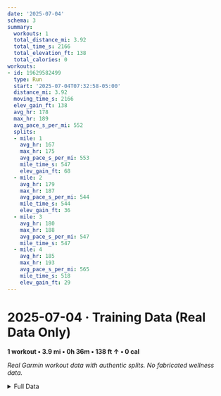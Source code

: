 ```yaml
---
date: '2025-07-04'
schema: 3
summary:
  workouts: 1
  total_distance_mi: 3.92
  total_time_s: 2166
  total_elevation_ft: 138
  total_calories: 0
workouts:
- id: 19629582499
  type: Run
  start: '2025-07-04T07:32:58-05:00'
  distance_mi: 3.92
  moving_time_s: 2166
  elev_gain_ft: 138
  avg_hr: 178
  max_hr: 189
  avg_pace_s_per_mi: 552
  splits:
  - mile: 1
    avg_hr: 167
    max_hr: 175
    avg_pace_s_per_mi: 553
    mile_time_s: 547
    elev_gain_ft: 68
  - mile: 2
    avg_hr: 179
    max_hr: 187
    avg_pace_s_per_mi: 544
    mile_time_s: 544
    elev_gain_ft: 36
  - mile: 3
    avg_hr: 180
    max_hr: 188
    avg_pace_s_per_mi: 547
    mile_time_s: 547
  - mile: 4
    avg_hr: 185
    max_hr: 193
    avg_pace_s_per_mi: 565
    mile_time_s: 518
    elev_gain_ft: 29
---
```

# 2025-07-04 · Training Data (Real Data Only)
**1 workout • 3.9 mi • 0h 36m • 138 ft ↑ • 0 cal**

*Real Garmin workout data with authentic splits. No fabricated wellness data.*

<details>
<summary>Full Data</summary>

```json
{
  "date": "2025-07-04",
  "schema": 3,
  "summary": {
    "workouts": 1,
    "total_distance_mi": 3.92,
    "total_time_s": 2166,
    "total_elevation_ft": 138,
    "total_calories": 0
  },
  "workouts": [
    {
      "id": 19629582499,
      "type": "Run",
      "start": "2025-07-04T07:32:58-05:00",
      "distance_mi": 3.92,
      "moving_time_s": 2166,
      "elev_gain_ft": 138,
      "avg_hr": 178,
      "max_hr": 189,
      "avg_pace_s_per_mi": 552,
      "splits": [
        {
          "mile": 1,
          "avg_hr": 167,
          "max_hr": 175,
          "avg_pace_s_per_mi": 553,
          "mile_time_s": 547,
          "elev_gain_ft": 68
        },
        {
          "mile": 2,
          "avg_hr": 179,
          "max_hr": 187,
          "avg_pace_s_per_mi": 544,
          "mile_time_s": 544,
          "elev_gain_ft": 36
        },
        {
          "mile": 3,
          "avg_hr": 180,
          "max_hr": 188,
          "avg_pace_s_per_mi": 547,
          "mile_time_s": 547
        },
        {
          "mile": 4,
          "avg_hr": 185,
          "max_hr": 193,
          "avg_pace_s_per_mi": 565,
          "mile_time_s": 518,
          "elev_gain_ft": 29
        }
      ]
    }
  ]
}
```
</details>
